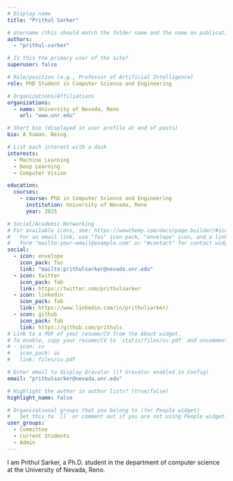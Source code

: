 ```yaml
---
# Display name
title: "Prithul Sarker"

# Username (this should match the folder name and the name on publications)
authors:
  - "prithul-sarker"

# Is this the primary user of the site?
superuser: false

# Role/position (e.g., Professor of Artificial Intelligence)
role: PhD Student in Computer Science and Engineering

# Organizations/Affiliations
organizations:
  - name: University of Nevada, Reno
    url: "www.unr.edu"

# Short bio (displayed in user profile at end of posts)
bio: A human. Being.

# List each interest with a dash
interests:
  - Machine Learning
  - Deep Learning
  - Computer Vision

education:
  courses:
    - course: PhD in Computer Science and Engineering
      institution: University of Nevada, Reno
      year: 2025

# Social/Academic Networking
# For available icons, see: https://wowchemy.com/docs/page-builder/#icons
#   For an email link, use "fas" icon pack, "envelope" icon, and a link in the
#   form "mailto:your-email@example.com" or "#contact" for contact widget.
social:
  - icon: envelope
    icon_pack: fas
    link: "mailto:prithulsarker@nevada.unr.edu"
  - icon: twitter
    icon_pack: fab
    link: https://twitter.com/prithulsarker
  - icon: linkedin
    icon_pack: fab
    link: https://www.linkedin.com/in/prithulsarker/
  - icon: github
    icon_pack: fab
    link: https://github.com/prithuls
# Link to a PDF of your resume/CV from the About widget.
# To enable, copy your resume/CV to `static/files/cv.pdf` and uncomment the lines below.
# - icon: cv
#   icon_pack: ai
#   link: files/cv.pdf

# Enter email to display Gravatar (if Gravatar enabled in Config)
email: "prithulsarker@nevada.unr.edu"

# Highlight the author in author lists? (true/false)
highlight_name: false

# Organizational groups that you belong to (for People widget)
#   Set this to `[]` or comment out if you are not using People widget.
user_groups:
  - Committee
  - Current Students
  - Admin
---
```


I am Prithul Sarker, a Ph.D. student in the department of computer science at the University of Nevada, Reno.
